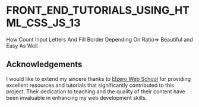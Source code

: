 # FRONT_END_TUTORIALS_USING_HTML_CSS_JS_13
How Count Input Letters And Fill Border Depending On Ratio=> Beautiful and Easy As Well


## Acknowledgements

I would like to extend my sincere thanks to [Elzero Web School](https://elzero.org) for providing excellent resources and tutorials that significantly contributed to this project. Their dedication to teaching and the quality of their content have been invaluable in enhancing my web development skills.
